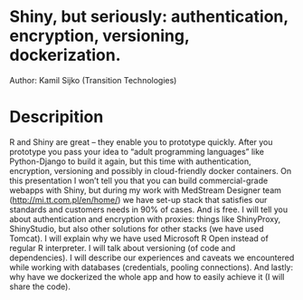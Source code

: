 # Shiny, but seriously: authentication, encryption, versioning, dockerization.

Author: Kamil Sijko (Transition Technologies)

# Descripition

R and Shiny are great – they enable you to prototype quickly. After you prototype you pass your idea to “adult programming languages” like Python-Django to build it again, but this time with authentication, encryption, versioning and possibly in cloud-friendly docker containers. On this presentation I won’t tell you that you can build commercial-grade webapps with Shiny, but during my work with MedStream Designer team (http://mi.tt.com.pl/en/home/) we have set-up stack that satisfies our standards and customers needs in 90% of cases. And is free.
I will tell you about authentication and encryption with proxies: things like ShinyProxy, ShinyStudio, but also other solutions for other stacks (we have used Tomcat). I will explain why we have used Microsoft R Open instead of regular R interpreter. I will talk about versioning (of code and dependencies). I will describe our experiences and caveats we encountered while working with databases (credentials, pooling connections). And lastly: why have we dockerized the whole app and how to easily achieve it (I will share the code).